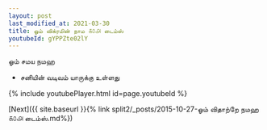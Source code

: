 ```yaml
---
layout: post
last_modified_at: 2021-03-30
title: ஓம் விக்ரமின் நாம ௧௦௮ டைம்ஸ்
youtubeId: gYPPZte02lY
---
```

 
 
 ஓம் சமய நமஹ  
 
 -  சனியின் வடிவம் யாருக்கு உள்ளது 
 
  
 
  
 
 
 
 
 
 


{% include youtubePlayer.html id=page.youtubeId %}
 
[Next]({{ site.baseurl }}{% link  split2/_posts/2015-10-27-ஓம் விதாற்றே நமஹ ௧௦௮ டைம்ஸ்.md%})
 

